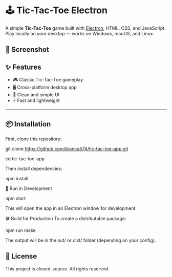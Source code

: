 # 🕹 Tic-Tac-Toe Electron

A simple **Tic-Tac-Toe** game built with [Electron](https://www.electronjs.org/), HTML, CSS, and JavaScript.  
Play locally on your desktop — works on Windows, macOS, and Linux.

## 📸 Screenshot



## ✨ Features

- 🎮 Classic Tic-Tac-Toe gameplay  
- 🖥 Cross-platform desktop app  
- 🎨 Clean and simple UI  
- ⚡ Fast and lightweight  

---

## 📦 Installation

First, clone this repository:

git clone https://github.com/bianca574/tic-tac-toe-app.git

cd tic-tac-toe-app

Then install dependencies:

npm install

🚀 Run in Development

npm start

This will open the app in an Electron window for development.

🛠 Build for Production
To create a distributable package:

npm run make

The output will be in the out/ or dist/ folder (depending on your config).

## 📄 License

This project is closed-source. All rights reserved.
